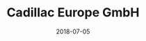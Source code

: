 ﻿---
title:          "Cadillac Europe GmbH"
date:           "2018-07-05"
draft:          false
robotsExclude:  true
---
